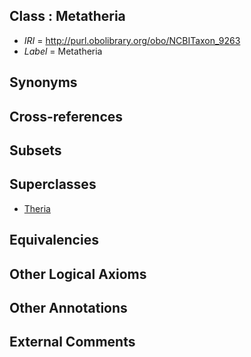 
## Class : Metatheria

 * *IRI* = http://purl.obolibrary.org/obo/NCBITaxon_9263
 * *Label* = Metatheria

## Synonyms


## Cross-references


## Subsets


## Superclasses

 * [Theria <Mammalia>](../../NCBITaxon/25/NCBITaxon_32525.md)

## Equivalencies


## Other Logical Axioms


## Other Annotations


## External Comments

